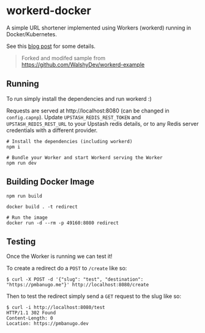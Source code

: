 # workerd-docker

A simple URL shortener implemented using Workers (workerd) running in Docker/Kubernetes.

See this [blog post](https://pmbanugo.me/running-cloudflare-workers-on-docker-kubernetes) for some details.

> Forked and modifed sample from https://github.com/WalshyDev/workerd-example

## Running

To run simply install the dependencies and run workerd :)

Requests are served at http://localhost:8080 (can be changed in `config.capnp`). Update `UPSTASH_REDIS_REST_TOKEN` and `UPSTASH_REDIS_REST_URL` to your Upstash redis details, or to any Redis server credentials with a different provider.

```
# Install the dependencies (including workerd)
npm i

# Bundle your Worker and start Workerd serving the Worker
npm run dev
```

## Building Docker Image

```
npm run build

docker build . -t redirect

# Run the image
docker run -d --rm -p 49160:8080 redirect
```

## Testing

Once the Worker is running we can test it!

To create a redirect do a `POST` to `/create` like so:

```
$ curl -X POST -d '{"slug": "test", "destination": "https://pmbanugo.me"}' http://localhost:8080/create
```

Then to test the redirect simply send a `GET` request to the slug like so:

```
$ curl -i http://localhost:8080/test
HTTP/1.1 302 Found
Content-Length: 0
Location: https://pmbanugo.dev
```
